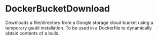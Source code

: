 # DockerBucketDownload
Downloads a file/directory from a Google storage cloud bucket using a temporary gsutil installation. To be used in a Dockerfile to dynamically obtain contents of a build.
